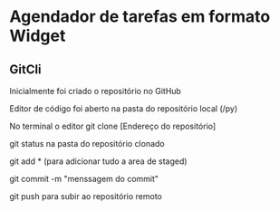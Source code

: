 # Agendador de tarefas em formato Widget

## GitCli
Inicialmente foi criado o repositório no GitHub

Editor de código foi aberto na pasta do repositório local (/py)

No terminal o editor git clone [Endereço do repositório]

git status na pasta do repositório clonado

git add * (para adicionar tudo a area de staged)

git commit -m "menssagem do commit"

git push para subir ao repositório remoto